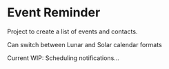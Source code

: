 # Event Reminder

Project to create a list of events and contacts.

Can switch between Lunar and Solar calendar formats

Current WIP: Scheduling notifications...

